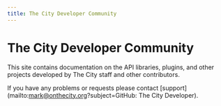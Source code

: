 ```yaml
---
title: The City Developer Community
---
```


# The City Developer Community

This site contains documentation on the API libraries, plugins, and other projects developed by The City staff and other contributors.

If you have any problems or requests please contact
[support](mailto:mark@onthecity.org?subject=GitHub: The City Developer).

